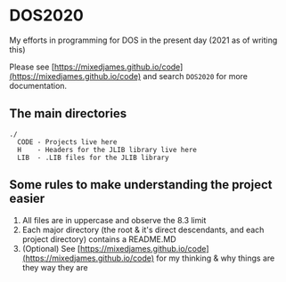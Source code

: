 # DOS2020

My efforts in programming for DOS in the present day (2021 as of writing this)

Please see [https://mixedjames.github.io/code](https://mixedjames.github.io/code)
and search ```DOS2020``` for more documentation.

## The main directories

```
./
  CODE - Projects live here
  H    - Headers for the JLIB library live here
  LIB  - .LIB files for the JLIB library
```

## Some rules to make understanding the project easier

1. All files are in uppercase and observe the 8.3 limit
2. Each major directory (the root & it's direct descendants, and each project
   directory) contains a README.MD
3. (Optional) See [https://mixedjames.github.io/code](https://mixedjames.github.io/code)
   for my thinking & why things are they way they are
